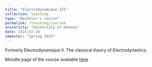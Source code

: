 ```yaml
---
title: "Electrodynamique III"
collection: teaching
type: "Bachelor's course"
permalink: /teaching/course4
university: "University of Geneva"
date: 2024-02-20
semester: "Spring 2024"
---
```


Formerly Electrodynamique II. The classical theory of Electrodynamics.

<i class="ai ai-moodle ai-fw"></i> Moodle page of the course available <a href="https://moodle.unige.ch/enrol/index.php?id=3288" target="_blank"> here</a>